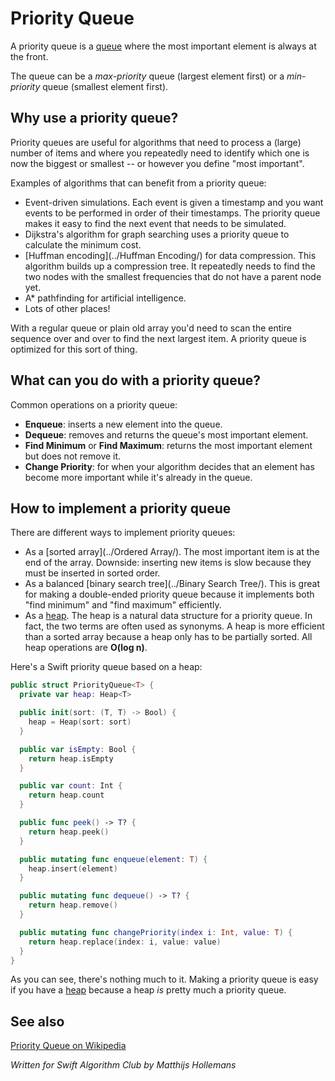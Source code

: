 # Priority Queue

A priority queue is a [queue](../Queue/) where the most important element is always at the front.

The queue can be a *max-priority* queue (largest element first) or a *min-priority* queue (smallest element first).

## Why use a priority queue?

Priority queues are useful for algorithms that need to process a (large) number of items and where you repeatedly need to identify which one is now the biggest or smallest -- or however you define "most important".

Examples of algorithms that can benefit from a priority queue: 

- Event-driven simulations. Each event is given a timestamp and you want events to be performed in order of their timestamps. The priority queue makes it easy to find the next event that needs to be simulated.
- Dijkstra's algorithm for graph searching uses a priority queue to calculate the minimum cost.
- [Huffman encoding](../Huffman Encoding/) for data compression. This algorithm builds up a compression tree. It repeatedly needs to find the two nodes with the smallest frequencies that do not have a parent node yet.
- A* pathfinding for artificial intelligence.
- Lots of other places!

With a regular queue or plain old array you'd need to scan the entire sequence over and over to find the next largest item. A priority queue is optimized for this sort of thing.

## What can you do with a priority queue?

Common operations on a priority queue:

- **Enqueue**: inserts a new element into the queue.
- **Dequeue**: removes and returns the queue's most important element.
- **Find Minimum** or **Find Maximum**: returns the most important element but does not remove it.
- **Change Priority**: for when your algorithm decides that an element has become more important while it's already in the queue.

## How to implement a priority queue

There are different ways to implement priority queues:

- As a [sorted array](../Ordered Array/). The most important item is at the end of the array. Downside: inserting new items is slow because they must be inserted in sorted order.
- As a balanced [binary search tree](../Binary Search Tree/). This is great for making a double-ended priority queue because it implements both "find minimum" and "find maximum" efficiently.
- As a [heap](../Heap/). The heap is a natural data structure for a priority queue. In fact, the two terms are often used as synonyms. A heap is more efficient than a sorted array because a heap only has to be partially sorted. All heap operations are **O(log n)**.

Here's a Swift priority queue based on a heap:

```swift
public struct PriorityQueue<T> {
  private var heap: Heap<T>

  public init(sort: (T, T) -> Bool) {
    heap = Heap(sort: sort)
  }

  public var isEmpty: Bool {
    return heap.isEmpty
  }

  public var count: Int {
    return heap.count
  }

  public func peek() -> T? {
    return heap.peek()
  }

  public mutating func enqueue(element: T) {
    heap.insert(element)
  }

  public mutating func dequeue() -> T? {
    return heap.remove()
  }

  public mutating func changePriority(index i: Int, value: T) {
    return heap.replace(index: i, value: value)
  }
}
```

As you can see, there's nothing much to it. Making a priority queue is easy if you have a [heap](../Heap/) because a heap *is* pretty much a priority queue.

## See also

[Priority Queue on Wikipedia](https://en.wikipedia.org/wiki/Priority_queue)

*Written for Swift Algorithm Club by Matthijs Hollemans*
